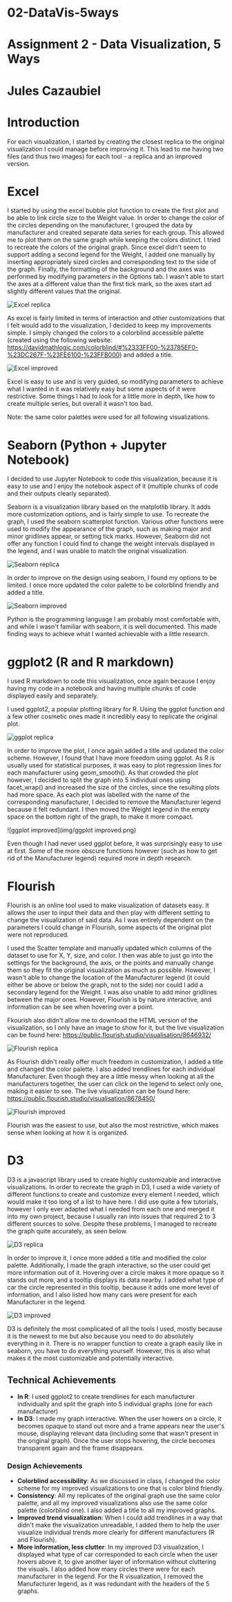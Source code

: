 # 02-DataVis-5ways

# Assignment 2 - Data Visualization, 5 Ways  

Jules Cazaubiel
===

# Introduction

For each visualization, I started by creating the closest replica to the original visualization I could manage before improving it. This lead to me having two files (and thus two images) for each tool - a replica and an improved version.


# Excel

I started by using the excel bubble plot function to create the first plot and be able to link circle size to the Weight value. In order to change the color of the circles depending on the manufacturer, I grouped the data by manufacturer and created separate data series for each group. This allowed me to plot them on the same graph while keeping the colors distinct. I tried to recreate the colors of the original graph. Since excel didn't seem to support adding a second legend for the Weight, I added one manually by inserting appropriately sized circles and corresponding text to the side of the graph. Finally, the formatting of the background and the axes was performed by modifying parameters in the Options tab. I wasn't able to start the axes at a different value than the first tick mark, so the axes start ad slightly different values that the original.

![Excel replica](img/excel.png)

As excel is fairly limited in terms of interaction and other customizations that I felt would add to the visualization, I decided to keep my improvements simple. I simply changed the colors to a colorblind accessible palette (created using the following website: https://davidmathlogic.com/colorblind/#%2333FF00-%23785EF0-%23DC267F-%23FE6100-%23FFB000) and added a title. 

![Excel improved](img/excel-improved.png)

Excel is easy to use and is very guided, so modifying parameters to achieve what I wanted in it was relatively easy but some aspects of it were restrictive. Some things I had to look for a little more in depth, like how to create multiple series, but overall it wasn't too bad. 

Note: the same color palettes were used for all following visualizations.


# Seaborn (Python + Jupyter Notebook)

I decided to use Jupyter Notebook to code this visualization, because it is easy to use and I enjoy the notebook aspect of it (multiple chunks of code and their outputs clearly separated).

Seaborn is a visualization library based on the matplotlib library. It adds more customization options, and is fairly simple to use. To recreate the graph, I used the seaborn scatterplot function. Various other functions were used to modify the appearance of the graph, such as making major and minor gridlines appear, or setting tick marks. However, Seaborn did not offer any function I could find to change the weight intervals displayed in the legend, and I was unable to match the original visualization.

![Seaborn replica](img/seaborn.png)

In order to improve on the design using seaborn, I found my options to be limited. I once more updated the color palette to be colorblind friendly and added a title.

![Seaborn improved](img/seaborn.png)

Python is the programming language I am probably most comfortable with, and while I wasn't familiar with seaborn, it is well documented. This made finding ways to achieve what I wanted achievable with a little research.


# ggplot2 (R and R markdown)

I used R markdown to code this visualization, once again because I enjoy having my code in a notebook and having multiple chunks of code displayed easily and separately.

I used ggplot2, a popular plotting library for R. Using the ggplot function and a few other cosmetic ones made it incredibly easy to replicate the original plot. 

![ggplot replica](img/ggplot.png)

In order to improve the plot, I once again added a title and updated the color scheme. However, I found that I have more freedom using ggplot. As R is usually used for statistical purposes, it was easy to plot regression lines for each manufacturer using geom_smooth(). As that crowded the plot however, I decided to split the graph into 5 individual ones using facet_wrap() and increased the size of the circles, since the resulting plots had more space. As each plot was labelled with the name of the corresponding manufacturer, I decided to remove the Manufacturer legend because it felt redundant. I then moved the Weight legend in the empty space on the bottom right of the graph, to make it more compact.

![ggplot improved](img/ggplot improved.png)

Even though I had never used ggplot before, it was surprisingly easy to use at first. Some of the more obscure functions however (such as how to get rid of the Manufacturer legend) required more in depth research.


# Flourish

Flourish is an online tool used to make visualization of datasets easy. It allows the user to input their data and then play with different setting to change the visualization of said data. As I was entirely dependent on the parameters I could change in Flourish, some aspects of the original plot were not reproduced.

I used the Scatter template and manually updated which columns of the dataset to use for X, Y, size, and color. I then was able to just go into the settings for the background, the axis, or the points and manually change them so they fit the original visualization as much as possible. However, I wasn't able to change the location of the Manufacturer legend (it could either be above or below the graph, not to the side) nor could I add a secondary legend for the Weight. I was also unable to add minor gridlines between the major ones. However, Flourish is by nature interactive, and information can be see when hovering over a point.

Fkourish also didn't allow me to download the HTML version of the visualization, so I only have an image to show for it, but the live visualization can be found here: 
https://public.flourish.studio/visualisation/8646932/

![Flourish replica](img/flourish.png)

As Flourish didn't really offer much freedom in customization, I added a title and changed the color palette. I also added trendlines for each individual Manufacturer. Even though they are a little messy when looking at all the manufacturers together, the user can click on the legend to select only one, making it easier to see. 
The live visualization can be found here: https://public.flourish.studio/visualisation/8678450/

![Flourish improved](img/Flourish-improved.png)

Flourish was the easiest to use, but also the most restrictive, which makes sense when looking at how it is organized. 


# D3

D3 is a javascript library used to create highly customizable and interactive visualizations. In order to recreate the graph in D3, I used a wide variety of different functions to create and customize every element I needed, which would make it too long of a list to have here. I did use quite a few tutorials, however I only ever adapted what I needed from each one and merged it into my own project, because I usually ran into issues that required 2 to 3 different sources to solve. Despite these problems, I managed to recreate the graph quite accurately, as seen below.

![D3 replica](img/D3.png)

In order to improve it, I once more added a title and modified the color palette. Additionally, I made the graph interactive, so the user could get more information out of it. Hovering over a circle makes it more opaque so it stands out more, and a tooltip displays its data nearby. I added what type of car the circle represented in this tooltip, because it adds one more level of information, and I also listed how many cars were present for each Manufacturer in the legend. 

![D3 improved](img/D3-improved.png)

D3 is definitely the most complicated of all the tools I used, mostly because it is the newest to me but also because you need to do absolutely everything in it. There is no wrapper function to create a graph easily like in seaborn, you have to do everything yourself. However, this is also what makes it the most customizable and potentially interactive.

## Technical Achievements
- **In R**: I used ggplot2 to create trendlines for each manufacturer individually and split the graph into 5 individual graphs (one for each manufacturer)
- **In D3**: I made my graph interactive. When the user howers on a circle, it becomes opaque to stand out more and a frame appears near the user's mouse, displaying relevant data (including some that wasn't present in the original graph). Once the user stops hovering, the circle becomes transparent again and the frame disappears.

### Design Achievements
- **Colorblind accessibility**: As we discussed in class, I changed the color scheme for my improved visualizations to one that is color blind friendly.
- **Consistency**: All my replicates of the original graph use the same color palette, and all my improved visualizations also use the same color palette (colorblind one). I also added a title to all my improved graphs.
- **Improved trend visualization**: When I could add trendlines in a way that didn't make the visualization unreadable, I added them to help the user visualize individual trends more clearly for different manufacturers (R and Flourish).
- **More information, less clutter**: In my improved D3 visualization, I displayed what type of car corresponded to each circle when the user hovers above it, to give another layer of information without cluttering the visuals. I also added how many circles there were for each manufacturer in the legend. For the R visualization, I removed the Manufacturer legend, as it was redundant with the headers of the 5 graphs. 
